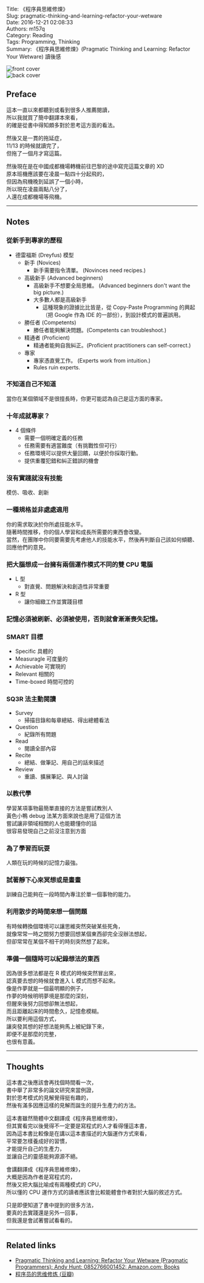 Title: 《程序員思維修煉》  
Slug: pragmatic-thinking-and-learning-refactor-your-wetware  
Date: 2016-12-21 02:08:33  
Authors: m157q  
Category: Reading  
Tags: Programming, Thinking  
Summary: 《程序員思維修煉》(Pragmatic Thinking and Learning: Refactor Your Wetware) 讀後感  
  
  
![front cover](/files/pragmatic-thinking-and-learning-refactor-your-wetware/front-cover.jpg)  
![back cover](/files/pragmatic-thinking-and-learning-refactor-your-wetware/back-cover.jpg)  
  
  
## Preface  
  
這本一直以來都聽到或看到很多人推薦閱讀，  
所以我就買了簡中翻譯本來看，  
的確是從書中得知頗多對於思考這方面的看法。  
  
然後又是一貫的拖延症，  
11/13 的時候就讀完了，  
但拖了一個月才寫這篇。  
  
然後現在是在中國成都機場轉機前往巴黎的途中寫完這篇文章的 XD  
原本班機應該要在凌晨一點四十分起飛的，  
但因為飛機晚到延誤了一個小時，  
所以現在凌晨兩點八分了，  
人還在成都機場等飛機。  
  
---  
  
## Notes  
  
### 從新手到專家的歷程  
  
+ 德雷福斯 (Dreyfus) 模型  
    + 新手 (Novices)  
        + 新手需要指令清單。 (Novinces need recipes.)  
    + 高級新手 (Advanced beginners)  
        + 高級新手不想要全局思維。 (Advanced beginners don't want the big picture.)  
        + 大多數人都是高級新手  
            + 這種現象的證據比比皆是，從 Copy-Paste Programming 的興起（把 Google 作為 IDE 的一部份），到設計模式的普遍誤用。  
    + 勝任者 (Competents)  
        + 勝任者能夠解決問題。(Competents can troubleshoot.)  
    + 精通者 (Proficient)  
        + 精通者能夠自我糾正。(Proficient practitioners can self-correct.)  
    + 專家  
        + 專家憑直覺工作。 (Experts work from intuition.)  
        + Rules ruin experts.  
  
### 不知道自己不知道  
  
當你在某個領域不是很擅長時，你更可能認為自己是這方面的專家。  
  
### 十年成就專家？  
  
+ 4 個條件  
    + 需要一個明確定義的任務  
    + 任務需要有適當難度（有挑戰性但可行）  
    + 任務環境可以提供大量回饋，以便於你採取行動。  
    + 提供重覆犯錯和糾正錯誤的機會  
  
### 沒有實踐就沒有技能  
  
模仿、吸收、創新  
  
### 一種規格並非處處適用  
  
你的需求取決於你所處技能水平。  
隨著時間推移，你的個人學習和成長所需要的東西會改變。  
當然，在團隊中你同要需要先考慮他人的技能水平，然後再判斷自己該如何傾聽、回應他們的意見。  
  
### 把大腦想成一台擁有兩個運作模式不同的雙 CPU 電腦  
  
+ L 型  
    + 對直覺、問題解決和創造性非常重要  
+ R 型  
    + 讓你細緻工作並實踐目標  
  
### 記憶必須被刷新、必須被使用，否則就會漸漸喪失記憶。  
  
  
### SMART 目標  
  
+ Specific 具體的  
+ Measuragle 可度量的  
+ Achievable 可實現的  
+ Relevant 相關的  
+ Time-boxed 時間可控的  
  
  
### SQ3R 法主動閱讀  
  
+ Survey  
    + 掃描目錄和每章總結、得出總體看法  
+ Question  
    + 紀錄所有問題  
+ Read  
    + 閱讀全部內容  
+ Recite  
    + 總結、做筆記、用自己的話來描述  
+ Review  
    + 重讀、擴展筆記、與人討論  
  
### 以教代學  
  
學習某項事物最簡單直接的方法是嘗試教別人  
黃色小鴨 debug 法某方面來說也是用了這個方法  
嘗試讓非領域相關的人也能聽懂你的話  
很容易發現自己之前沒注意到方面  
  
### 為了學習而玩耍  
  
人類在玩的時候的記憶力最強。  
  
### 試著靜下心來冥想或是畫畫  
  
訓練自己能夠在一段時間內專注於單一個事物的能力。  
  
### 利用散步的時間來想一個問題  
  
有時候轉換個環境可以讓思維突然突破某些死角，  
就像常常一時之間努力想要回想某個東西卻完全沒辦法想起，  
但卻常常在某個不相干的時刻突然想了起來。  
  
### 準備一個隨時可以紀錄想法的東西  
  
因為很多想法都是在 R 模式的時候突然冒出來，  
認真要去想的時候就會進入 L 模式而想不起來。  
像是作夢就是一個最明顯的例子，  
作夢的時候明明夢境是那麼的深刻，  
但醒來後努力回想卻無法想起，  
而且距離起床的時間愈久，記憶愈模糊。  
所以要利用這個方式，  
讓突發其想的好想法能夠馬上被紀錄下來，  
即便不是那麼的完整，  
也很有意義。  
  
---  
  
## Thoughts  
  
這本書之後應該會再找個時間看一次，  
書中舉了非常多的論文研究來當例證，  
對於思考模式的見解覺得挺有趣的，  
然後有滿多因應這樣的見解而誕生的提升生產力的方法。  
  
這本書雖然簡體中文翻譯成《程序員思維修煉》，  
但其實看完以後覺得不一定要是寫程式的人才看得懂這本書，  
因為這本書比較像是在講以這本書描述的大腦運作方式來看，  
平常要怎樣養成好的習慣，  
才能提升自己的生產力，  
並讓自己的靈感能夠源源不絕。  
  
會講翻譯成《程序員思維修煉》，  
大概是因為作者是寫程式的，  
然後又把大腦比喻成有兩種模式的 CPU，  
所以懂的 CPU 運作方式的讀者應該會比較能體會作者對於大腦的敘述方式。  
  
只是即便知道了書中提到的很多方法，  
要真的去實踐還是另外一回事，  
但我還是會試著嘗試看看的。  
  
---  
  
## Related links  
  
+ [Pragmatic Thinking and Learning: Refactor Your Wetware (Pragmatic Programmers): Andy Hunt: 0852766001452: Amazon.com: Books](https://www.amazon.com/Pragmatic-Thinking-Learning-Refactor-Programmers/dp/1934356050)  
+ [程序员的思维修炼 (豆瓣)](https://book.douban.com/subject/5372651/)  
